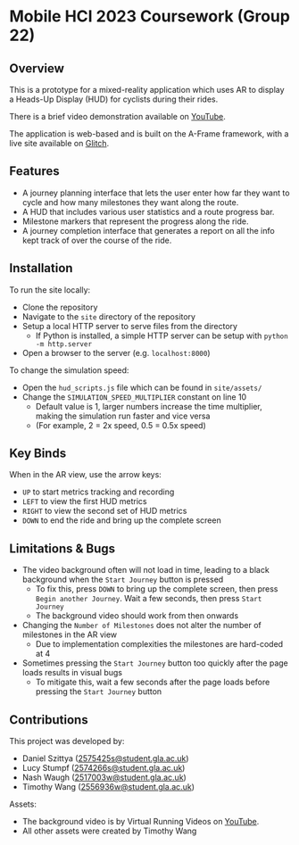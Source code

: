 # Mobile HCI 2023 Coursework (Group 22)

## Overview
This is a prototype for a mixed-reality application which uses AR to display a Heads-Up Display (HUD) for cyclists during their rides.

There is a brief video demonstration available on [YouTube](https://youtu.be/5Bws3eAIoxg).

The application is web-based and is built on the A-Frame framework, with a live site available on [Glitch](https://odd-chip-prose.glitch.me).

## Features
- A journey planning interface that lets the user enter how far they want to cycle and how many milestones they want along the route.
- A HUD that includes various user statistics and a route progress bar.
- Milestone markers that represent the progress along the ride.
- A journey completion interface that generates a report on all the info kept track of over the course of the ride.

## Installation
To run the site locally:
- Clone the repository
- Navigate to the `site` directory of the repository
- Setup a local HTTP server to serve files from the directory
  - If Python is installed, a simple HTTP server can be setup with `python -m http.server`
- Open a browser to the server (e.g. `localhost:8000`)

To change the simulation speed:
- Open the `hud_scripts.js` file which can be found in `site/assets/`
- Change the `SIMULATION_SPEED_MULTIPLIER` constant on line 10
  - Default value is 1, larger numbers increase the time multiplier, making the simulation run faster and vice versa
  - (For example, 2 = 2x speed, 0.5 = 0.5x speed)

## Key Binds
When in the AR view, use the arrow keys:
- `UP` to start metrics tracking and recording
- `LEFT` to view the first HUD metrics
- `RIGHT` to view the second set of HUD metrics
- `DOWN` to end the ride and bring up the complete screen

## Limitations & Bugs
- The video background often will not load in time, leading to a black background when the `Start Journey` button is pressed
  - To fix this, press `DOWN` to bring up the complete screen, then press `Begin another Journey`. Wait a few seconds, then press `Start Journey`
  - The background video should work from then onwards
- Changing the `Number of Milestones` does not alter the number of milestones in the AR view
  - Due to implementation complexities the milestones are hard-coded at 4
- Sometimes pressing the `Start Journey` button too quickly after the page loads results in visual bugs
  - To mitigate this, wait a few seconds after the page loads before pressing the `Start Journey` button
  
 ## Contributions
 This project was developed by:
 - Daniel Szittya (2575425s@student.gla.ac.uk)
 - Lucy Stumpf (2574266s@student.gla.ac.uk)
 - Nash Waugh (2517003w@student.gla.ac.uk)
 - Timothy Wang (2556936w@student.gla.ac.uk)
 
 Assets:
 - The background video is by Virtual Running Videos on [YouTube](https://www.youtube.com/watch?v=aYDnqzU_lb8).
 - All other assets were created by Timothy Wang

